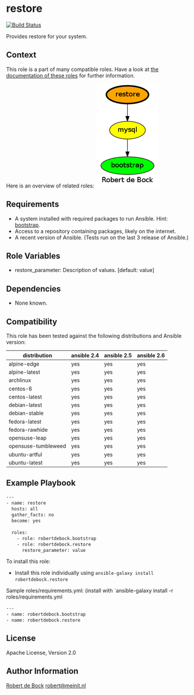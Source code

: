 restore
=========

[![Build Status](https://travis-ci.org/robertdebock/ansible-role-restore.svg?branch=master)](https://travis-ci.org/robertdebock/ansible-role-restore)

Provides restore for your system.

Context
--------
This role is a part of many compatible roles. Have a look at [the documentation of these roles](https://robertdebock.nl/) for further information.

Here is an overview of related roles:
![dependencies](https://raw.githubusercontent.com/robertdebock/drawings/artifacts/restore.png "Dependency")

Requirements
------------

- A system installed with required packages to run Ansible. Hint: [bootstrap](https://galaxy.ansible.com/robertdebock/bootstrap).
- Access to a repository containing packages, likely on the internet.
- A recent version of Ansible. (Tests run on the last 3 release of Ansible.)

Role Variables
--------------

- restore_parameter: Description of values. [default: value]

Dependencies
------------

- None known.

Compatibility
-------------

This role has been tested against the following distributions and Ansible version:

|distribution|ansible 2.4|ansible 2.5|ansible 2.6|
|------------|-----------|-----------|-----------|
|alpine-edge|yes|yes|yes|
|alpine-latest|yes|yes|yes|
|archlinux|yes|yes|yes|
|centos-6|yes|yes|yes|
|centos-latest|yes|yes|yes|
|debian-latest|yes|yes|yes|
|debian-stable|yes|yes|yes|
|fedora-latest|yes|yes|yes|
|fedora-rawhide|yes|yes|yes|
|opensuse-leap|yes|yes|yes|
|opensuse-tumbleweed|yes|yes|yes|
|ubuntu-artful|yes|yes|yes|
|ubuntu-latest|yes|yes|yes|

Example Playbook
----------------

```
---
- name: restore
  hosts: all
  gather_facts: no
  become: yes

  roles:
    - role: robertdebock.bootstrap
    - role: robertdebock.restore
      restore_parameter: value
```

To install this role:
- Install this role individually using `ansible-galaxy install robertdebock.restore`

Sample roles/requirements.yml: (install with `ansible-galaxy install -r roles/requirements.yml
```
---
- name: robertdebock.bootstrap
- name: robertdebock.restore
```

License
-------

Apache License, Version 2.0

Author Information
------------------

[Robert de Bock](https://robertdebock.nl/) <robert@meinit.nl>